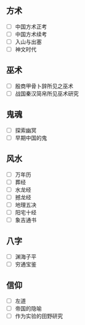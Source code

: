 ## 方术

- [ ] 中国方术正考
- [ ] 中国方术续考
- [ ] 入山与出塞
- [ ] 神文时代

## 巫术

- [ ] 殷商甲骨卜辞所见之巫术
- [ ] 战国秦汉简帛所见巫术研究

## 鬼魂

- [ ] 探索幽冥
- [ ] 早期中国的鬼

## 风水

- [ ] 万年历
- [ ] 葬经
- [ ] 水龙经
- [ ] 撼龙经
- [ ] 地理五决
- [ ] 阳宅十经
- [ ] 象吉通书

## 八字

- [ ] 渊海子平
- [ ] 穷通宝鉴

## 信仰

- [ ] 左道
- [ ] 帝国的隐喻
- [ ] 作为实验的田野研究
